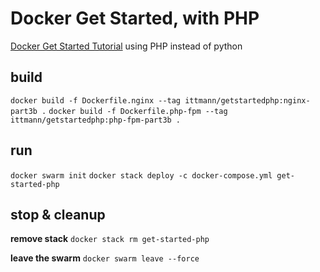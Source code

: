 # Docker Get Started, with PHP #
[Docker Get Started Tutorial](https://docs.docker.com/get-started/part3/) using PHP instead of python

## build ##
`docker build -f Dockerfile.nginx --tag ittmann/getstartedphp:nginx-part3b .`
`docker build -f Dockerfile.php-fpm --tag ittmann/getstartedphp:php-fpm-part3b .`

## run ##
`docker swarm init`
`docker stack deploy -c docker-compose.yml get-started-php`

## stop & cleanup ##
**remove stack**
`docker stack rm get-started-php`

**leave the swarm**
`docker swarm leave --force`
